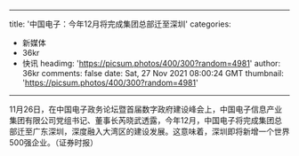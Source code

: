 
---
title: '中国电子：今年12月将完成集团总部迁至深圳'
categories: 
 - 新媒体
 - 36kr
 - 快讯
headimg: 'https://picsum.photos/400/300?random=4981'
author: 36kr
comments: false
date: Sat, 27 Nov 2021 08:00:24 GMT
thumbnail: 'https://picsum.photos/400/300?random=4981'
---

<div>   
11月26日，在中国电子政务论坛暨首届数字政府建设峰会上，中国电子信息产业集团有限公司党组书记、董事长芮晓武透露，今年12月，中国电子将完成集团总部迁至广东深圳，深度融入大湾区的建设发展。这意味着，深圳即将新增一个世界500强企业。（证券时报）  
</div>
            